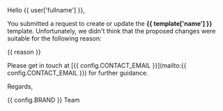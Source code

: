 Hello {{ user['fullname'] }},

You submitted a request to create or update the
**{{ template['name'] }}** template. Unfortunately, we didn't think that the
proposed changes were suitable for the following reason:

{{ reason }}

Please get in touch at
[{{ config.CONTACT_EMAIL }}](mailto:{{ config.CONTACT_EMAIL }})
for further guidance.

Regards,

{{ config.BRAND }} Team
